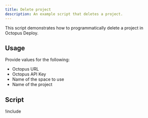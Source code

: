 ```yaml
---
title: Delete project
description: An example script that deletes a project.
---
```


This script demonstrates how to programmatically delete a project in Octopus Deploy.

## Usage
Provide values for the following:
- Octopus URL
- Octopus API Key
- Name of the space to use
- Name of the project

## Script

!include <delete-project-by-name-scripts>
